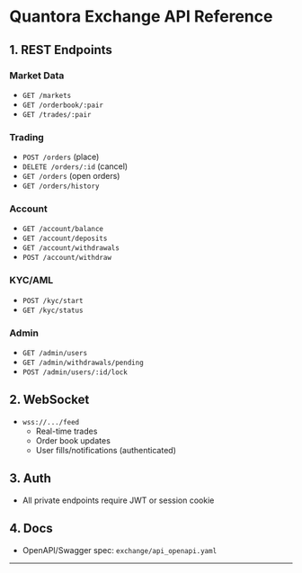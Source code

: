 # Quantora Exchange API Reference

## 1. REST Endpoints

### Market Data

- `GET /markets`
- `GET /orderbook/:pair`
- `GET /trades/:pair`

### Trading

- `POST /orders` (place)
- `DELETE /orders/:id` (cancel)
- `GET /orders` (open orders)
- `GET /orders/history`

### Account

- `GET /account/balance`
- `GET /account/deposits`
- `GET /account/withdrawals`
- `POST /account/withdraw`

### KYC/AML

- `POST /kyc/start`
- `GET /kyc/status`

### Admin

- `GET /admin/users`
- `GET /admin/withdrawals/pending`
- `POST /admin/users/:id/lock`

## 2. WebSocket

- `wss://.../feed`
  - Real-time trades
  - Order book updates
  - User fills/notifications (authenticated)

## 3. Auth

- All private endpoints require JWT or session cookie

## 4. Docs

- OpenAPI/Swagger spec: `exchange/api_openapi.yaml`

---